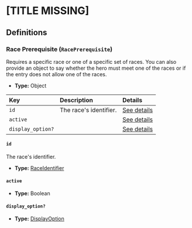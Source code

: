 # [TITLE MISSING]

## Definitions

### <a name="RacePrerequisite"></a> Race Prerequisite (`RacePrerequisite`)

Requires a specific race or one of a specific set of races. You can also
provide an object to say whether the hero must meet one of the races or
if the entry does not allow one of the races.

- **Type:** Object

Key | Description | Details
:-- | :-- | :--
`id` | The race's identifier. | <a href="#RacePrerequisite/id">See details</a>
`active` |  | <a href="#RacePrerequisite/active">See details</a>
`display_option?` |  | <a href="#RacePrerequisite/display_option">See details</a>

#### <a name="RacePrerequisite/id"></a> `id`

The race's identifier.

- **Type:** <a href="../../_Identifier.md#RaceIdentifier">RaceIdentifier</a>

#### <a name="RacePrerequisite/active"></a> `active`

- **Type:** Boolean

#### <a name="RacePrerequisite/display_option"></a> `display_option?`

- **Type:** <a href="../DisplayOption.md#DisplayOption">DisplayOption</a>
